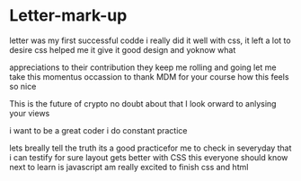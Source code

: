 # Letter-mark-up
letter was my first successful codde
i really did it well
with css, it left a lot to desire
css helped me
 it give it good design
 and yoknow what
<!-- i know people here like to help -->
appreciations to their contribution
they keep me rolling
and going
let me take this momentus occassion 
to thank MDM for your course
how this feels so nice
<!-- ZEK tokens on this -->
This is the future of crypto
no doubt about that
I look orward to anlysing your views
<!-- i want to add this but please ignore -->
i want to be a great coder
i do constant practice
<!-- it this what you expect of me -->
lets breally tell the truth
its a good practicefor me to check in severyday
that i can testify for sure
layout gets better with CSS 
this everyone should know
next to learn is javascript
am really excited to finish css and html
